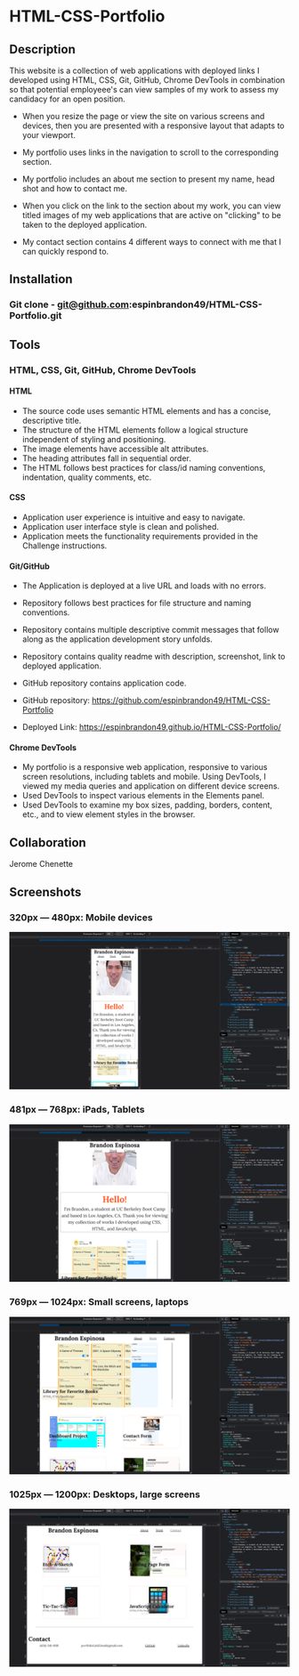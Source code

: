 # HTML-CSS-Portfolio

## Description
This website is a collection of web applications with deployed links I developed using HTML, CSS, Git, GitHub, Chrome DevTools in combination so that potential employeee's can view samples of my work to assess my candidacy for an open position.

* When you resize the page or view the site on various screens and devices, then you are presented with a responsive layout that adapts to your viewport.

* My portfolio uses links in  the navigation to scroll to the corresponding section.

* My portfolio includes an about me section to present my name, head shot and how to contact me.

* When you click on the link to the section about my work, you can view titled images of my web applications that are active on "clicking" to be taken to the deployed application.

* My contact section contains 4 different ways to connect with me that I can quickly respond to.

## Installation
### Git clone - git@github.com:espinbrandon49/HTML-CSS-Portfolio.git

## Tools
### HTML, CSS, Git, GitHub, Chrome DevTools

#### HTML
* The source code uses semantic HTML elements and has a concise, descriptive title.
* The structure of the HTML elements follow a logical structure independent of styling and positioning.
* The image elements have accessible alt attributes.
* The heading attributes fall in sequential order.
* The HTML follows best practices for class/id naming conventions, indentation, quality comments, etc.

#### CSS
* Application user experience is intuitive and easy to navigate.
* Application user interface style is clean and polished.
* Application meets the functionality requirements provided in the Challenge instructions.

#### Git/GitHub
* The Application is deployed at a live URL and loads with no errors.
* Repository follows best practices for file structure and naming conventions.
* Repository contains multiple descriptive commit messages that follow along as the application development story unfolds.
* Repository contains quality readme with description, screenshot, link to deployed application.
* GitHub repository contains application code.

* GitHub repository: https://github.com/espinbrandon49/HTML-CSS-Portfolio
* Deployed Link: https://espinbrandon49.github.io/HTML-CSS-Portfolio/

#### Chrome DevTools
* My portfolio is a responsive web application, responsive to various screen resolutions, including tablets and mobile.  Using DevTools, I viewed my media queries and application on different device screens.
* Used DevTools to inspect various elements in the Elements panel.
* Used DevTools to examine my box sizes, padding, borders, content, etc., and to view element styles in the browser.

## Collaboration
Jerome Chenette

## Screenshots
### 320px — 480px: Mobile devices
  ![screenshot at 420px resolution](./Assets/images/Screenshot420.png)

### 481px — 768px: iPads, Tablets
  ![screenshot at 768px resolution](./Assets/images/Screenshot768.png)
  
### 769px — 1024px: Small screens, laptops
  ![screenshot at 1024px resolution](./Assets/images/Screenshot1024.png)

### 1025px — 1200px: Desktops, large screens
  ![screenshot at 1200px resolution](./Assets/images/Screenshot1200.png)
